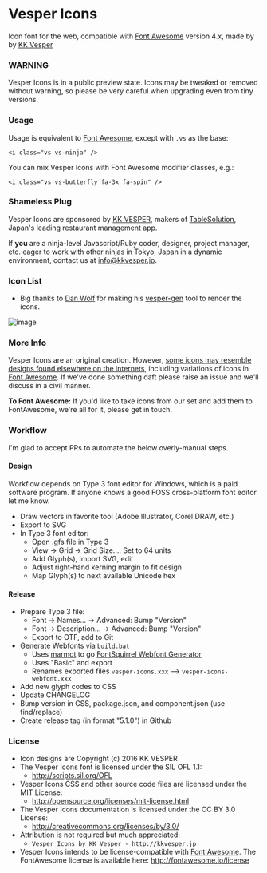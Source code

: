 # Vesper Icons

Icon font for the web, compatible with [Font Awesome](http://fontawesome.io/) version 4.x, made by by [KK Vesper](http://kkvesper.jp/)


### WARNING

Vesper Icons is in a public preview state. Icons may be tweaked or removed without warning,
so please be very careful when upgrading even from tiny versions.


### Usage

Usage is equivalent to [Font Awesome](http://fontawesome.io/), except with `.vs` as the base:

```
<i class="vs vs-ninja" />
```

You can mix Vesper Icons with Font Awesome modifier classes, e.g.:

```
<i class="vs vs-butterfly fa-3x fa-spin" />
```


### Shameless Plug

Vesper Icons are sponsored by [KK VESPER](http://kkvesper.jp/),
makers of [TableSolution](http://www.tablesolution.com/),
Japan's leading restaurant management app.

If **you** are a ninja-level Javascript/Ruby coder, designer, project manager, etc.
eager to work with other ninjas in Tokyo, Japan in a dynamic environment, contact us
at info@kkvesper.jp.


### Icon List

* Big thanks to [Dan Wolf](github.com/PaluMacil) for making his [vesper-gen](https://github.com/PaluMacil/vesper-gen) tool to render the icons.

![image](https://user-images.githubusercontent.com/27655/27643453-148d5abc-5c5c-11e7-9fad-1abd45b998d4.png)

### More Info

Vesper Icons are an original creation. However, [some icons may resemble designs found elsewhere
on the internets](http://www.hanselman.com/blog/ThereIsOnlyOneCloudIconInTheEntireUniverse.aspx),
including variations of icons in [Font Awesome](http://fontawesome.io/). If we've done something daft please raise an issue
and we'll discuss in a civil manner.

**To Font Awesome:** If you'd like to take icons from our set and add them to FontAwesome,
we're all for it, please get in touch.


### Workflow

I'm glad to accept PRs to automate the below overly-manual steps.

#### Design

Workflow depends on Type 3 font editor for Windows, which is a paid software program. If anyone knows a good FOSS cross-platform font editor let me know.

- Draw vectors in favorite tool (Adobe Illustrator, Corel DRAW, etc.)
- Export to SVG
- In Type 3 font editor:
   - Open .gfs file in Type 3
   - View -> Grid -> Grid Size...: Set to 64 units
   - Add Glyph(s), import SVG, edit
   - Adjust right-hand kerning margin to fit design
   - Map Glyph(s) to next available Unicode hex

#### Release

- Prepare Type 3 file:
   - Font -> Names... -> Advanced: Bump "Version"
   - Font -> Description... -> Advanced: Bump "Version"
   - Export to OTF, add to Git
- Generate Webfonts via `build.bat`
   - Uses [marmot](https://github.com/petethepig/marmot) to go [FontSquirrel Webfont Generator](http://www.fontsquirrel.com/tools/webfont-generator)
   - Uses "Basic" and export
   - Renames exported files `vesper-icons.xxx` --> `vesper-icons-webfont.xxx`
- Add new glyph codes to CSS
- Update CHANGELOG
- Bump version in CSS, package.json, and component.json (use find/replace)
- Create release tag (in format "5.1.0") in Github


### License

- Icon designs are Copyright (c) 2016 KK VESPER
- The Vesper Icons font is licensed under the SIL OFL 1.1:
  - http://scripts.sil.org/OFL
- Vesper Icons CSS and other source code files are licensed under the MIT License:
  - http://opensource.org/licenses/mit-license.html
- The Vesper Icons documentation is licensed under the CC BY 3.0 License:
  - http://creativecommons.org/licenses/by/3.0/
- Attribution is not required but much appreciated:
  - `Vesper Icons by KK Vesper - http://kkvesper.jp`
- Vesper Icons intends to be license-compatible with [Font Awesome](http://fontawesome.io/). The FontAwesome license is available here: http://fontawesome.io/license
